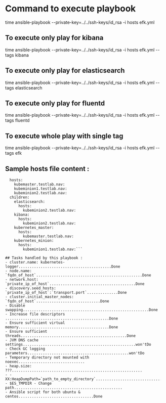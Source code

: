 

# Command to execute playbook
time ansible-playbook --private-key=../../ssh-keys/id_rsa -i hosts efk.yml

## To execute only play for kibana
time ansible-playbook --private-key=../../ssh-keys/id_rsa -i hosts efk.yml --tags kibana

## To execute only play for elasticsearch
time ansible-playbook --private-key=../../ssh-keys/id_rsa -i hosts efk.yml --tags elasticsearch

## To execute only play for fluentd
time ansible-playbook --private-key=../../ssh-keys/id_rsa -i hosts efk.yml --tags fluentd

## To execute whole play with single tag
time ansible-playbook --private-key=../../ssh-keys/id_rsa -i hosts efk.yml --tags efk

## Sample hosts file content :
```all:
  hosts:
    kubemaster.testlab.nav:
    kubeminion1.testlab.nav:
    kubeminion2.testlab.nav:
  children:
    elasticsearch:
      hosts:
        kubeminion2.testlab.nav:
    kibana:
      hosts:
        kubeminion2.testlab.nav:
    kubernetes_master:
      hosts:
        kubemaster.testlab.nav:
    kubernetes_minion:
      hosts:
        kubeminion1.testlab.nav:```

## Tasks handled by this playbook :
- cluster.name: kubernetes-logger..........................................Done
- node.name: `fqdn_of_host`................................................Done
- network.host: `private_ip_of_host`.......................................Done
- discovery.seed_hosts: `private_ip_of_host`:`transport.port`..............Done
- cluster.initial_master_nodes: `fqdn_of_host`.............................Done
- Disable swapping.........................................................Done
- Increase file descriptors ...............................................Done
- Ensure sufficient virtual memory.........................................Done
- Ensure sufficient threads................................................Done
- JVM DNS cache settings...................................................won'tDo
- Check GC logging parameters..............................................won'tDo
- Temporary directory not mounted with noexec..............................
- heap.size: ???...........................................................
- -XX:HeapDumpPath=`path_to_empty_directory`...............................
- $ES_TMPDIR - Change path.................................................
- Ansible script for both ubuntu & centos..................................Done
